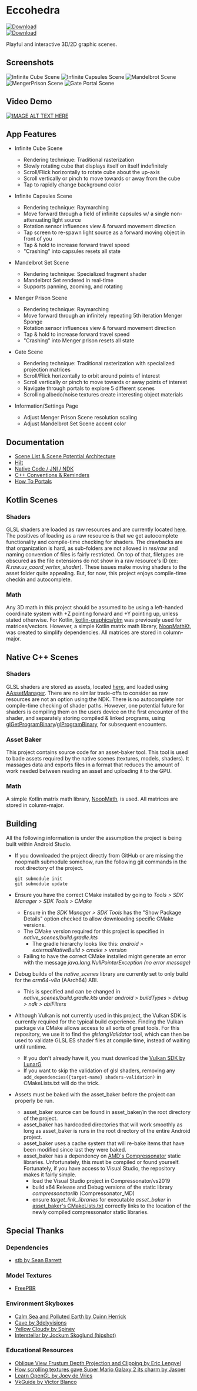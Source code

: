# Eccohedra
<a href="https://play.google.com/store/apps/details?id=com.inasweaterpoorlyknit.learnopengl_androidport"><img alt="Download" src="https://raw.githubusercontent.com/Lucodivo/RepoSampleImages/master/OpenGLScenes/Android/logo/logo-color-96x96-rounded.png"></a><br>
<a href="https://play.google.com/store/apps/details?id=com.inasweaterpoorlyknit.learnopengl_androidport"><img alt="Download" src="https://img.shields.io/badge/Google%20Play-%20?logo=googleplay&amp;color=grey"></a>

Playful and interactive 3D/2D graphic scenes.

## Screenshots

![Infinite Cube Scene](https://github.com/Lucodivo/RepoSampleImages/blob/master/OpenGLScenes/Android/InfiniteCube.png)
![Infinite Capsules Scene](https://github.com/Lucodivo/RepoSampleImages/blob/master/OpenGLScenes/Android/InfiniteCapsules.png)
![Mandelbrot Scene](https://github.com/Lucodivo/RepoSampleImages/blob/master/OpenGLScenes/Android/Mandelbrot.png)
![MengerPrison Scene](https://github.com/Lucodivo/RepoSampleImages/blob/master/OpenGLScenes/Android/MengerPrison.png)
![Gate Portal Scene](https://github.com/Lucodivo/RepoSampleImages/blob/master/OpenGLScenes/Android/GatePortal.png)   

## Video Demo

[![IMAGE ALT TEXT HERE](https://img.youtube.com/vi/aROX7WxakuQ/0.jpg)](https://www.youtube.com/watch?v=aROX7WxakuQ)

## App Features
- Infinite Cube Scene
	- Rendering technique: Traditional rasterization
	- Slowly rotating cube that displays itself on itself indefinitely
	- Scroll/Flick horizontally to rotate cube about the up-axis
	- Scroll vertically or pinch to move towards or away from the cube
	- Tap to rapidly change background color

- Infinite Capsules Scene
	- Rendering technique: Raymarching
	- Move forward through a field of infinite capsules w/ a single non-attenuating light source
	- Rotation sensor influences view & forward movement direction
	- Tap screen to re-spawn light source as a forward moving object in front of you
	- Tap & hold to increase forward travel speed
	- "Crashing" into capsules resets all state

- Mandelbrot Set Scene
	- Rendering technique: Specialized fragment shader
	- Mandelbrot Set rendered in real-time
	- Supports panning, zooming, and rotating

- Menger Prison Scene
	- Rendering technique: Raymarching
	- Move forward through an infinitely repeating 5th iteration Menger Sponge
	- Rotation sensor influences view & forward movement direction
	- Tap & hold to increase forward travel speed
	- "Crashing" into Menger prison resets all state

- Gate Scene 
  - Rendering technique: Traditional rasterization with specialized projection matrices
  - Scroll/Flick horizontally to orbit around points of interest
  - Scroll vertically or pinch to move towards or away points of interest
  - Navigate through portals to explore 5 different scenes
  - Scrolling albedo/noise textures create interesting object materials

- Information/Settings Page
	- Adjust Menger Prison Scene resolution scaling
	- Adjust Mandelbrot Set Scene accent color

## Documentation
- [Scene List & Scene Potential Architecture](SceneListAndScenePotentialArchitecture.md)
- [Hilt](app/src/main/java/com/inasweaterpoorlyknit/scenes/di/Hilt.md)
- [Native Code / JNI / NDK](AndroidNativeCode.md)
- [C++ Conventions & Reminders](CppConventionsAndReminders.md)
- [How To Portals](HowToPortals.md)

## Kotlin Scenes 
### Shaders
GLSL shaders are loaded as raw resources and are currently located [here](app/src/main/res/raw). 
The positives of loading as a raw resource is that we get autocomplete functionality and compile-time checking for shaders. 
The drawbacks are that organization is hard, as sub-folders are not allowed in *res/raw* and naming convention of files is fairly restricted. 
On top of that, filetypes are obscured as the file extensions do not show in a raw resource's ID (ex: *R.raw.uv_coord_vertex_shader*). 
These issues make moving shaders to the asset folder quite appealing. But, for now, this project enjoys compile-time checkin and autocomplete.

### Math
Any 3D math in this project should be assumed to be using a left-handed coordinate system with +Z pointing forward and
+Y pointing up, unless stated otherwise. For Kotlin, [kotlin-graphics/glm](https://github.com/kotlin-graphics/glm) was
previously used for matrices/vectors. However, a simple Kotlin matrix math library, [NoopMathKt](https://github.com/lucodivo/NoopMathKt), 
was created to simplify dependencies. All matrices are stored in column-major.

## Native C++ Scenes
### Shaders
GLSL shaders are stored as assets, located [here](native_scenes/src/main/assets/shaders), and loaded using [AAssetManager](https://developer.android.com/ndk/reference/group/asset).
There are no similar trade-offs to consider as raw resources are not an option using the NDK. There is no autocomplete nor compile-time
checking of shader paths. However, one potential future for shaders is compiling them on the users device on the first encounter of the
shader, and separately storing compiled & linked programs, using 
[glGetProgramBinary](https://registry.khronos.org/OpenGL-Refpages/es3.0/html/glGetProgramBinary.xhtml)/[glProgramBinary](https://registry.khronos.org/OpenGL-Refpages/es3.0/html/glProgramBinary.xhtml),
for subsequent encounters.

### Asset Baker
This project contains source code for an asset-baker tool. This tool is used to bade assets required by the native scenes 
(textures, models, shaders). It massages data and exports files in a format that reduces the amount of work needed between
reading an asset and uploading it to the GPU.

### Math
A simple Kotlin matrix math library, [NoopMath](https://github.com/lucodivo/NoopMath), is used. All matrices are stored in 
column-major.

## Building
All the following information is under the assumption the project is being built within Android Studio.  

- If you downloaded the project directly from GitHub or are missing the noopmath submodule somehow, run the following git
  commands in the root directory of the project.

      git submodule init
      git submodule update

- Ensure you have the correct CMake installed by going to *Tools > SDK Manager > SDK Tools > CMake*
  - Ensure in the *SDK Manager > SDK Tools* has the "Show Package Details" option checked to allow downloading specific CMake versions.
  - The CMake version required for this project is specified in *native_scenes/build.gradle.kts* 
    - The gradle hierarchy looks like this: *android > externalNativeBuild > cmake > version*
  - Failing to have the correct CMake installed might generate an error with the message *java.lang.NullPointerException (no error message)*
- Debug builds of the *native_scenes* library are currently set to only build for the *arm64-v8a* (AArch64) ABI. 
  - This is specified and can be changed in *native_scenes/build.gradle.kts* under *android > buildTypes > debug > ndk > abiFilters*
- Although Vulkan is not currently used in this project, the Vulkan SDK is currently required for the typical build experience. Finding the Vulkan package
  via CMake allows access to all sorts of great tools. For this repository, we use it to find the _glslangValidator_ tool, which can
  then be used to validate GLSL ES shader files at compile time, instead of waiting until runtime.
  - If you don't already have it, you must download the [Vulkan SDK by LunarG](https://www.lunarg.com/vulkan-sdk/)
  - If you want to skip the validation of glsl shaders, removing any `add_dependencies({target-name} shaders-validation)` in CMakeLists.txt
    will do the trick.
- Assets must be baked with the asset_baker before the project can properly be run.
  - asset_baker source can be found in asset_baker/in the root directory of the project.
  - asset_baker has hardcoded directories that will work smoothly as long as asset_baker is runs in the root
  	directory of the entire Android project.
  - asset_baker uses a cache system that will re-bake items that have been modified since last they were baked.
  - asset_baker has a dependency on [AMD's Compressonator](https://github.com/GPUOpen-Tools/compressonator) static 
     libraries. Unfortunately, this must be compiled or found yourself. Fortunately, if you have access to Visual Studio,
  	 the repository makes it fairly simple.
    - load the Visual Studio project in Compressonator/vs2019
    - build x64 Release and Debug versions of the static library *compressonatorlib* (Compressonator_MD) 
    - ensure *target_link_libraries* for executable *asset_baker* in [asset_baker's CMakeLists.txt](asset_baker/CMakeLists.txt)
       correctly links to the location of the newly compiled compressonator static libraries.

## Special Thanks

### Dependencies
- [stb by Sean Barrett](https://github.com/nothings/stb)

### Model Textures
- [FreePBR](https://freepbr.com/)

### Environment Skyboxes
- [Calm Sea and Polluted Earth by Cuinn Herrick](https://opengameart.org/content/xonotic-skyboxes)
- [Cave by 3delyvisions](https://opengameart.org/content/elyvisions-skyboxes)
- [Yellow Cloudy by Spiney](https://opengameart.org/content/cloudy-skyboxes)
- [Interstellar by Jockum Skoglund (hipshot)](https://opengameart.org/content/interstellar-skybox)

### Educational Resources
- [Oblique View Frustum Depth Projection and Clipping by Eric Lengyel](http://www.terathon.com/lengyel/Lengyel-Oblique.pdf)
- [How scrolling textures gave Super Mario Galaxy 2 its charm by Jasper](https://www.youtube.com/watch?v=8rCRsOLiO7k)
- [Learn OpenGL by Joey de Vries](https://learnopengl.com/)
- [VkGuide by Victor Blanco](https://vkguide.dev/docs/extra-chapter/asset_system/)
